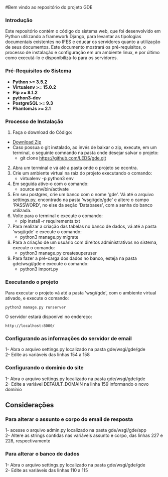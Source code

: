 #Bem vindo ao repositório do projeto GDE

### Introdução

Este repositório contém o código do sistema web, que foi desenvolvido em Python utilizando a framework Django, para levantar as tipologias documentais existentes no IFES e educar os servidores quanto a utilização de seus documentos. Este documento mostrará os pré-requisitos, o processo de instalação e configuração em um ambiente linux, e por último como executá-lo e disponibilizá-lo para os servidores.

### Pré-Requisitos do Sistema
* **Python >= 3.5.2**
* **Virtualenv >= 15.0.2**
* **Pip >= 8.1.2**
* **python3-dev**
* **PostgreSQL >= 9.3**
* **PhantomJs >= 2.1**

### Processo de Instalação

1. Faça o download do Código:
 * [Download Zip](https://github.com/LEDS/gde/archive/master.zip)
 * Caso possua o git instalado, ao invés de baixar o zip, execute, em um terminal, o seguinte comnando na pasta onde desejar salvar o projeto:
      * git clone https://github.com/LEDS/gde.git
2. Abra um terminal e vá até a pasta onde o projeto se econtra. 
3. Crie um ambiente virtual na raiz do projeto executando o comando:
    * virtualenv -p python3 env
4. Em seguida ative-o com o comando:
    * source env/bin/activate
5. Em seu postgres, crie um banco com o nome 'gde'. Vá até o arquivo settings.py, encontrado na pasta 'wsgi/gde/gde' e altere o campo 'PASSWORD', no else da seção 'Databases', com a senha do banco utilizada.
6. Volte para o terminal e execute o comando:
    * pip install -r requirements.txt
7. Para realizar a criação das tabelas no banco de dados, vá até a pasta 'wsgi/gde' e execute o comando:
    * python3 manage.py migrate   
8. Para a criação de um usuário com direitos administrativos no sistema, execute o comando:
    * python3 manage.py createsuperuser 
9. Para fazer a pré-carga dos dados no banco, esteja na pasta gde/wsgi/gde e execute o comando:
	* python3 import.py

### Executando o projeto

Para executar o projeto vá até a pasta 'wsgi/gde', com o ambiente virtual ativado, e execute o comando:

    python3 manage.py runserver
    
O servidor estará disponível no endereço:

    http://localhost:8000/


### Configurando as informações do servidor de email

1- Abra o arquivo settings.py localizado na pasta gde/wsgi/gde/gde  
2- Edite as variáveis das linhas 154 a 158

### Configurando o domínio do site

1- Abra o arquivo settings.py localizado na pasta gde/wsgi/gde/gde  
2- Edite a variável DEFAULT_DOMAIN na linha 159 informando o novo domínio


## Considerações 

### Para alterar o assunto e corpo do email de resposta

1- acesse o arquivo admin.py localizado na pasta gde/wsgi/gde/app  
2- Altere as strings contidas nas variáveis assunto e corpo, das linhas 227 e 228, respectivamente

### Para alterar o banco de dados

1- Abra o arquivo settings.py localizado na pasta gde/wsgi/gde/gde  
2- Edite as variáveis das linhas 110 a 115